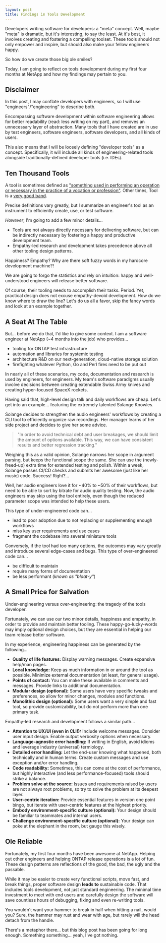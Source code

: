 ```yaml
---
layout: post
title: Findings in Tools Development
---
```


Developers writing software for developers: a "meta" concept.
Well, maybe "meta" is dramatic, but it's interesting, to say the least.
At it's best, it involves creating and fostering a compelling toolset.
These tools should not only empower and inspire, but should also make your fellow engineers happy.

So how do we create those big ole smiles?

Today, I am going to reflect on tools development during my first four months at NetApp and how my findings may pertain to you.

## Disclaimer

In this post, I may conflate developers with engineers, so I will use "engineers"/"engineering" to describe both.

Encompassing software development within software engineering allows for better readability (read: less writing on my part), and removes an unnecessary layer of abstraction.
Many tools that I have created are in use by test engineers, software engineers, software developers, and all kinds of users.

This also means that I will be loosely defining "developer tools" as a concept.
Specifically, it will include all kinds of engineering-related tools alongside traditionally-defined developer tools (i.e. IDEs).

## Ten Thousand Tools

A tool is sometimes defined as ["something used in performing an operation or necessary in the practice of a vocation or profession"](https://merriam-webster.com/dictionary/tool).
Other times, Tool is a [very good band](https://en.wikipedia.org/wiki/Tool_(band)).

Precise definitions vary greatly, but I summarize an engineer's tool as an instrument to efficiently create, use, or test software.

*However*, I'm going to add a few minor details...

- Tools are not always directly necessary for delivering software, but can be indirectly necessary by fostering a happy and productive development team.
- Empathy-led research and development takes precedence above all other tooling design patterns.

Happiness?
Empathy?
Why are there soft fuzzy words in my hardcore development machine?!

We are going to forgo the statistics and rely on intuition: happy and well-understood engineers will release better software.

Of course, their tooling needs to accomplish their tasks.
Period.
Yet, practical design does not excuse empathy-devoid development.
How do we know where to draw the line?
Let's do us all a favor, skip the fancy words and look at an example together.

## A Seat At The Table

But... before we do that, I'd like to give some context.
I am a software engineer at NetApp (~4 months into the job) who provides...

- tooling for ONTAP test infrastructure
- automation and libraries for systemic testing
- architecture R&D on our next-generation, cloud-native storage solution
- firefighting whatever Python, Go and Perl fires need to be put out

In nearly all of these scenarios, my code, documentation and research is used by engineers, for engineers.
My team's software paradigms usually involve decisions between creating extendable Swiss Army knives and creating hyper-focused SpaceX rockets.

Having said that, high-level design talk and daily workflows are cheap.
Let's get into an example... featuring the extremely talented Solange Knowles.

Solange decides to strengthen the audio engineers' workflows by creating a CLI tool to efficiently organize raw recordings.
Her manager learns of her side project and decides to give her some advice.

> "In order to avoid technical debt and user breakages, we should limit the amount of options available.
> This way, we can have consistent results and better regression tracking." 

Weighing this as a valid opinion, Solange narrows her scope in argument parsing, but keeps the functional scope the same.
She can use the (newly-freed-up) extra time for extended testing and polish.
Within a week, Solange passes CI/CD checks and submits her awesome (just like her music) code. Success! Right?...

Well, her audio engineers love it for ~40% to ~50% of their workflows, but need to be able to sort by bitrate for audio quality testing.
Now, the audio engineers may skip using the tool entirely, even though the reduced parameter scope was intended to help these users.

This type of under-engineered code can...

- lead to poor adoption due to not replacing or supplementing enough workflows
- miss key user requirements and use cases
- fragment the codebase into several miniature tools

Conversely, if the tool had too many options, the outcomes may vary greatly and introduce several edge-cases and bugs.
This type of over-engineered code can...

- be difficult to maintain
- require many forms of documentation
- be less performant (*known as "bloat-y"*)

## A Small Price for Salvation

Under-engineering versus over-engineering: the tragedy of the tools developer.

Fortunately, we can use our two minor details, happiness and empathy, in order to provide and maintain better tooling.
These happy-go-lucky-words may imply optional design choices, but they are essential in helping our team release better software.

In my experience, engineering happiness can be generated by the following...

- **Quality of life features:** Display warning messages. Create expansive help/man pages.
- **Local knowledge:** Keep as much information in or around the tool as possible. Minimize external documentation (at least, for general usage).
- **Points of contact:** You can make these available in comments and messages. Provide links to additional documentation.
- **Modular design (optional):** Some users have very specific tweaks and preferences, so allow for minor changes, modules and functions.
- **Monolithic design (optional):** Some users want a very simple and fast tool, so provide customizability, but do not perform more than one primary task.

Empathy-led research and development follows a similar path...

- **Attention to UX/UI (even in CLI!):** Include welcome messages. Consider user input design. Enable output verbosity options when necessary.
- **Language-agnostic error handling:** If writing in English, avoid idioms and leverage industry (universal) termiology.
- **Detailed error handling:** Let the end-user knowing what happened, both technically and in human terms. Create custom messages and use exception and/or error handling.
- **Code readability:** Sometimes, this can come at the cost of performance, but highly interactive (and less performance-focused) tools should strike a balance.
- **Problem solve at the source:** Issues and requirements raised by users are not always root problems, so try to solve the problem at its deepest layer.
- **User-centric iteration:** Provide essential features in version one point bingo, but iterate with user-centric features at the highest priority.
- **Embody environment-specific culture (optional):** Your design should be familiar to teammates and internal users.
- **Challenge environment-specific culture (optional):** Your design can poke at the elephant in the room, but gauge this wisely.

## Ole Reliable

Fortunately, my first four months have been awesome at NetApp.
Helping out other engineers and helping ONTAP release operations is a lot of fun.
These design patterns are reflections of the good, the bad, the ugly and the passable.

While it may be easier to create very functional scripts, move fast, and break things, proper software design **leads to** sustainable code.
That includes tools development, not just standard engineering.
The minimal time investment to meet with end users and carefully design the software will save countless hours of debugging, fixing and even re-writing tools.

You wouldn't want your hammer to break in half when hitting a nail, would you?
Sure, the hammer may rust and wear with age, but rarely will the head detach from the handle.

There's a metaphor there... but this blog post has been going for long enough.
Something something... yeah, I've got nothing.
